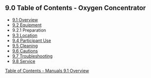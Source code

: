 ## 9.0 Table of Contents - Oxygen Concentrator

* [9.1 Overview](:pages_path:/manuals/oxygen-concentrator/9-01-overview.md)
* [9.2 Equipment](:pages_path:/manuals/oxygen-concentrator/9-02-equipment.md)
 * 9.2.1 Preparation
* [9.3 Location](:pages_path:/manuals/oxygen-concentrator/9-03-location.md)
* [9.4 Participant Use](:pages_path:/manuals/oxygen-concentrator/9-04-ppt-use.md)
* [9.5 Cleaning](:pages_path:/manuals/oxygen-concentrator/9-05-cleaning.md)
* [9.6 Cautions](:pages_path:/manuals/oxygen-concentrator/9-06-cautions.md)
* [9.7 Troubleshooting](:pages_path:/manuals/oxygen-concentrator/9-07-troubleshooting.md)
* [9.8 Service](:pages_path:/manuals/oxygen-concentrator/9-08-service.md)


<div class="center">
<div class="btn-group">
  <a href=":pages_path:/manuals/manual-toc.md" class="btn btn-default">
    <span class="glyphicon glyphicon-chevron-up"></span>
    Table of Contents - Manuals
  </a>

  <a href=":pages_path:/manuals/oxygen-concentrator/9-01-overview.md" class="btn btn-success">
    9.1 Overview
    <span class="glyphicon glyphicon-chevron-right"></span>
  </a>
</div>
</div>
